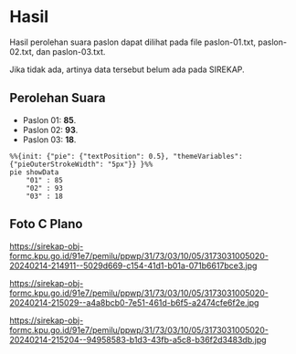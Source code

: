 # Hasil

Hasil perolehan suara paslon dapat dilihat pada file paslon-01.txt, paslon-02.txt, dan paslon-03.txt.

Jika tidak ada, artinya data tersebut belum ada pada SIREKAP.

## Perolehan Suara

 * Paslon 01: **85**.
 * Paslon 02: **93**.
 * Paslon 03: **18**.

```mermaid
%%{init: {"pie": {"textPosition": 0.5}, "themeVariables": {"pieOuterStrokeWidth": "5px"}} }%%
pie showData
    "01" : 85
    "02" : 93
    "03" : 18
```
## Foto C Plano

https://sirekap-obj-formc.kpu.go.id/91e7/pemilu/ppwp/31/73/03/10/05/3173031005020-20240214-214911--5029d669-c154-41d1-b01a-071b6617bce3.jpg

https://sirekap-obj-formc.kpu.go.id/91e7/pemilu/ppwp/31/73/03/10/05/3173031005020-20240214-215029--a4a8bcb0-7e51-461d-b6f5-a2474cfe6f2e.jpg

https://sirekap-obj-formc.kpu.go.id/91e7/pemilu/ppwp/31/73/03/10/05/3173031005020-20240214-215204--94958583-b1d3-43fb-a5c8-b36f2d3483db.jpg
